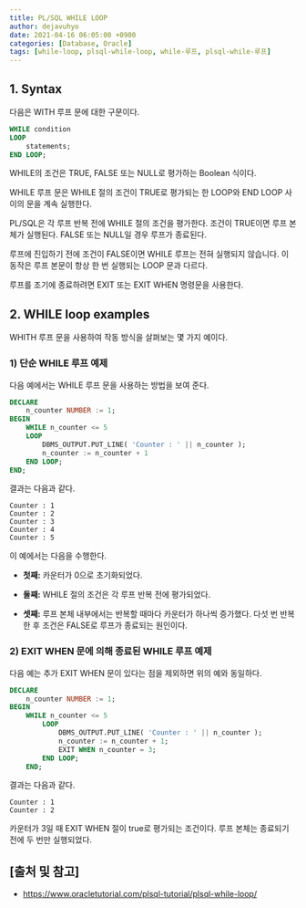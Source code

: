 ```yaml
---
title: PL/SQL WHILE LOOP
author: dejavuhyo
date: 2021-04-16 06:05:00 +0900
categories: [Database, Oracle]
tags: [while-loop, plsql-while-loop, while-루프, plsql-while-루프]
---
```


## 1. Syntax
다음은 WITH 루프 문에 대한 구문이다.

```sql
WHILE condition
LOOP
    statements;
END LOOP;
```

WHILE의 조건은 TRUE, FALSE 또는 NULL로 평가하는 Boolean 식이다.

WHILE 루프 문은 WHILE 절의 조건이 TRUE로 평가되는 한 LOOP와 END LOOP 사이의 문을 계속 실행한다.

PL/SQL은 각 루프 반복 전에 WHILE 절의 조건을 평가한다. 조건이 TRUE이면 루프 본체가 실행된다. FALSE 또는 NULL일 경우 루프가 종료된다.

루프에 진입하기 전에 조건이 FALSE이면 WHILE 루프는 전혀 실행되지 않습니다. 이 동작은 루프 본문이 항상 한 번 실행되는 LOOP 문과 다르다.

루프를 조기에 종료하려면 EXIT 또는 EXIT WHEN 명령문을 사용한다.

## 2. WHILE loop examples
WHITH 루프 문을 사용하여 작동 방식을 살펴보는 몇 가지 예이다.

### 1) 단순 WHILE 루프 예제
다음 예에서는 WHILE 루프 문을 사용하는 방법을 보여 준다.

```sql
DECLARE
    n_counter NUMBER := 1;
BEGIN
    WHILE n_counter <= 5
    LOOP
        DBMS_OUTPUT.PUT_LINE( 'Counter : ' || n_counter );
        n_counter := n_counter + 1
    END LOOP;
END;
```

결과는 다음과 같다.

```text
Counter : 1
Counter : 2
Counter : 3
Counter : 4
Counter : 5
```

이 예에서는 다음을 수행한다.

* **첫째:** 카운터가 0으로 초기화되었다.

* **둘째:** WHILE 절의 조건은 각 루프 반복 전에 평가되었다.

* **셋째:** 루프 본체 내부에서는 반복할 때마다 카운터가 하나씩 증가했다. 다섯 번 반복한 후 조건은 FALSE로 루프가 종료되는 원인이다.

### 2) EXIT WHEN 문에 의해 종료된 WHILE 루프 예제
다음 예는 추가 EXIT WHEN 문이 있다는 점을 제외하면 위의 예와 동일하다.

```sql
DECLARE
    n_counter NUMBER := 1;
BEGIN
    WHILE n_counter <= 5
        LOOP
            DBMS_OUTPUT.PUT_LINE( 'Counter : ' || n_counter );
            n_counter := n_counter + 1;
            EXIT WHEN n_counter = 3;
        END LOOP;
    END;
```

결과는 다음과 같다.

```text
Counter : 1
Counter : 2
```

카운터가 3일 때 EXIT WHEN 절이 true로 평가되는 조건이다. 루프 본체는 종료되기 전에 두 번만 실행되었다.

## [출처 및 참고]
* <https://www.oracletutorial.com/plsql-tutorial/plsql-while-loop/>
